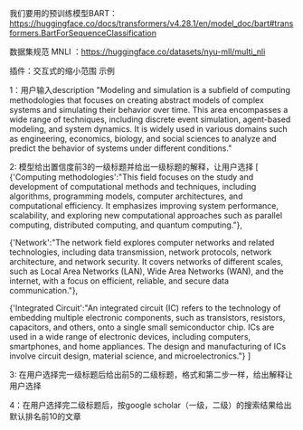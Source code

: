 我们要用的预训练模型BART：https://huggingface.co/docs/transformers/v4.28.1/en/model_doc/bart#transformers.BartForSequenceClassification


数据集规范 MNLI ：https://huggingface.co/datasets/nyu-mll/multi_nli


插件：交互式的缩小范围
示例

1：用户输入description "Modeling and simulation is a subfield of computing methodologies that focuses on creating abstract models of complex systems and simulating their behavior over time. This area encompasses a wide range of techniques, including discrete event simulation, agent-based modeling, and system dynamics. It is widely used in various domains such as engineering, economics, biology, and social sciences to analyze and predict the behavior of systems under different conditions."

2: 模型给出置信度前3的一级标题并给出一级标题的解释，让用户选择
[
{'Computing methodologies':"This field focuses on the study and development of computational methods and techniques, including algorithms, programming models, computer architectures, and computational efficiency. It emphasizes improving system performance, scalability, and exploring new computational approaches such as parallel computing, distributed computing, and quantum computing."}, 

{'Network':"The network field explores computer networks and related technologies, including data transmission, network protocols, network architecture, and network security. It covers networks of different scales, such as Local Area Networks (LAN), Wide Area Networks (WAN), and the internet, with a focus on efficient, reliable, and secure data communication."},

{'Integrated Circuit':"An integrated circuit (IC) refers to the technology of embedding multiple electronic components, such as transistors, resistors, capacitors, and others, onto a single small semiconductor chip. ICs are used in a wide range of electronic devices, including computers, smartphones, and home appliances. The design and manufacturing of ICs involve circuit design, material science, and microelectronics."}
]

3: 在用户选择完一级标题后给出前5的二级标题，格式和第二步一样，给出解释让用户选择

4：在用户选择完二级标题后，按google scholar（一级，二级）的搜索结果给出默认排名前10的文章
